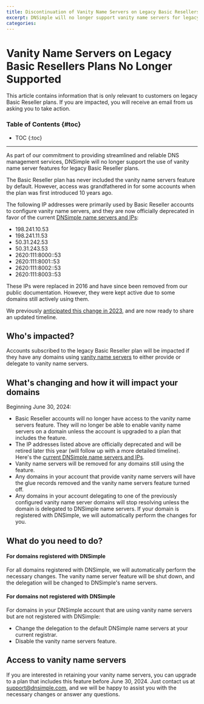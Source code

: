 ```yaml
---
title: Discontinuation of Vanity Name Servers on Legacy Basic Resellers Plans
excerpt: DNSimple will no longer support vanity name servers for legacy Basic Reseller plans starting June 30, 2024. Affected customers will be notified via email.
categories:
---
```


# Vanity Name Servers on Legacy Basic Resellers Plans No Longer Supported

<info>
This article contains information that is only relevant to customers on legacy Basic Reseller plans. If you are impacted, you will receive an email from us asking you to take action.
</info>


### Table of Contents {#toc}

* TOC
{:toc}

---

As part of our commitment to providing streamlined and reliable DNS management services, DNSimple will no longer support the use of vanity name server features for legacy Basic Reseller plans.

The Basic Reseller plan has never included the vanity name servers feature by default. However, access was grandfathered in for some accounts when the plan was first introduced 10 years ago.

The following IP addresses were primarily used by Basic Reseller accounts to configure vanity name servers, and they are now officially deprecated in favor of the current [DNSimple name servers and IPs](/articles/dnsimple-nameservers/):

- 198.241.10.53
- 198.241.11.53
- 50.31.242.53
- 50.31.243.53
- 2620:111:8000::53
- 2620:111:8001::53
- 2620:111:8002::53
- 2620:111:8003::53

These IPs were replaced in 2016 and have since been removed from our public documentation. However, they were kept active due to some domains still actively using them.

We previously [anticipated this change in 2023](https://blog.dnsimple.com/2023/03/cache-edge-layer/), and are now ready to share an updated timeline.

## Who's impacted?

Accounts subscribed to the legacy Basic Reseller plan will be impacted if they have any domains using [vanity name servers](/articles/vanity-nameservers/) to either provide or delegate to vanity name servers.

## What's changing and how it will impact your domains

Beginning June 30, 2024:

- Basic Reseller accounts will no longer have access to the vanity name servers feature. They will no longer be able to enable vanity name servers on a domain unless the account is upgraded to a plan that includes the feature.
- The IP addresses listed above are officially deprecated and will be retired later this year (will follow up with a more detailed timeline). Here's the [current DNSimple name servers and IPs](/articles/dnsimple-nameservers/).
- Vanity name servers will be removed for any domains still using the feature.
- Any domains in your account that provide vanity name servers will have the glue records removed and the vanity name servers feature turned off.
- Any domains in your account delegating to one of the previously configured vanity name server domains will stop resolving unless the domain is delegated to DNSimple name servers. If your domain is registered with DNSimple, we will automatically perform the changes for you.

## What do you need to do?

#### For domains registered with DNSimple

For all domains registered with DNSimple, we will automatically perform the necessary changes. The vanity name server feature will be shut down, and the delegation will be changed to DNSimple's name servers.

#### For domains not registered with DNSimple

For domains in your DNSimple account that are using vanity name servers but are not registered with DNSimple:

- Change the delegation to the default DNSimple name servers at your current registrar.
- Disable the vanity name servers feature.

## Access to vanity name servers

If you are interested in retaining your vanity name servers, you can upgrade to a plan that includes this feature before June 30, 2024. Just contact us at support@dnsimple.com, and we will be happy to assist you with the necessary changes or answer any questions.
